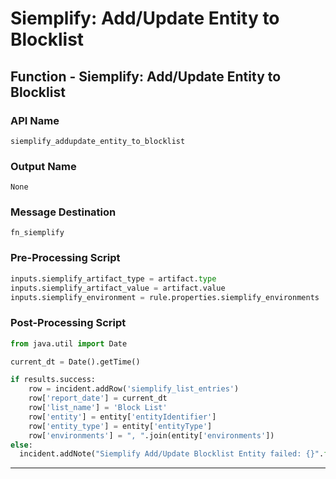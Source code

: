 <!--
    DO NOT MANUALLY EDIT THIS FILE
    THIS FILE IS AUTOMATICALLY GENERATED WITH resilient-sdk codegen
-->

# Siemplify: Add/Update Entity to Blocklist

## Function - Siemplify: Add/Update Entity to Blocklist

### API Name
`siemplify_addupdate_entity_to_blocklist`

### Output Name
`None`

### Message Destination
`fn_siemplify`

### Pre-Processing Script
```python
inputs.siemplify_artifact_type = artifact.type
inputs.siemplify_artifact_value = artifact.value
inputs.siemplify_environment = rule.properties.siemplify_environments
```

### Post-Processing Script
```python
from java.util import Date

current_dt = Date().getTime()

if results.success:
    row = incident.addRow('siemplify_list_entries')
    row['report_date'] = current_dt
    row['list_name'] = 'Block List'
    row['entity'] = entity['entityIdentifier']
    row['entity_type'] = entity['entityType']
    row['environments'] = ", ".join(entity['environments'])
else:
  incident.addNote("Siemplify Add/Update Blocklist Entity failed: {}".format(results.reason))

```

---

